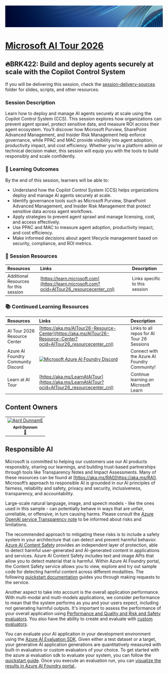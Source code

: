 


<p align="center">
<img src="img/Banner-MS-AI-Tour-26.png" alt="decorative banner" width="1200"/>
</p>

# [Microsoft AI Tour 2026](https://aitour.microsoft.com)

## 🔥BRK422: Build and deploy agents securely at scale with the Copilot Control System

If you will be delivering this session, check the [session-delivery-sources](./session-delivery-resources/) folder for slides, scripts, and other resources.

### Session Description

Learn how to deploy and manage AI agents securely at scale using the Copilot Control System (CCS). This session explores how organizations can prevent agent sprawl, protect sensitive data, and measure ROI across their agent ecosystem. You’ll discover how Microsoft Purview, SharePoint Advanced Management, and Insider Risk Management help enforce governance, while PPAC and MAC provide visibility into agent adoption, productivity impact, and cost efficiency. Whether you're a platform admin or technical decision maker, this session will equip you with the tools to build responsibly and scale confidently.


### 🧠 Learning Outcomes

By the end of this session, learners will be able to:

- Understand how the Copilot Control System (CCS) helps organizations deploy and manage AI agents securely at scale.
- Identify governance tools such as Microsoft Purview, SharePoint Advanced Management, and Insider Risk Management that protect sensitive data across agent workflows.
- Apply strategies to prevent agent sprawl and manage licensing, cost, and access effectively.
- Use PPAC and MAC to measure agent adoption, productivity impact, and cost efficiency.
- Make informed decisions about agent lifecycle management based on security, compliance, and ROI metrics.


### 🔗 Session Resources
| Resources          | Links                             | Description        |
|:-------------------|:----------------------------------|:-------------------|
| Additional Resources for this session | [https://learn.microsoft.com](https://learn.microsoft.com?ocid=AITour26_resourcecenter_cnl) | Links specific to this session |

### 📚 Continued Learning Resources
| Resources          | Links                             | Description        |
|:-------------------|:----------------------------------|:-------------------|
| AI Tour 2026 Resource Center | [https://aka.ms/AITour26-Resource-Center](https://aka.ms/AITour26-Resource-Center?ocid=AITour26_resourcecenter_cnl) | Links to all repos for AI Tour 26 Sessions |
| Azure AI Foundry Community Discord | [![Microsoft Azure AI Foundry Discord](https://dcbadge.limes.pink/api/server/ByRwuEEgH4)](https://discord.com/invite/ByRwuEEgH4)| Connect with the Azure AI Foundry Community! |
| Learn at AI Tour | [https://aka.ms/LearnAtAITour](https://aka.ms/LearnAtAITour?ocid=AITour26_resourcecenter_cnl) | Continue learning on Microsoft Learn |

## Content Owners

<table>
<tr>
    <td align="center"><a href="https://github.com/aprildunnam">
        <img src="https://avatars.githubusercontent.com/u/20760857?v=4" width="100px;" alt="April DunnamE"
"/><br />
        <sub><b> April Dunnam
</b></sub></a><br />
            <a href="https://github.com/aprildunnam" title="talk">📢</a> 
    </td>
  
</tr></table>

## 

## Responsible AI 

Microsoft is committed to helping our customers use our AI products responsibly, sharing our learnings, and building trust-based partnerships through tools like Transparency Notes and Impact Assessments. Many of these resources can be found at [https://aka.ms/RAI](https://aka.ms/RAI).
Microsoft’s approach to responsible AI is grounded in our AI principles of fairness, reliability and safety, privacy and security, inclusiveness, transparency, and accountability.

Large-scale natural language, image, and speech models - like the ones used in this sample - can potentially behave in ways that are unfair, unreliable, or offensive, in turn causing harms. Please consult the [Azure OpenAI service Transparency note](https://learn.microsoft.com/legal/cognitive-services/openai/transparency-note?tabs=text) to be informed about risks and limitations.

The recommended approach to mitigating these risks is to include a safety system in your architecture that can detect and prevent harmful behavior. [Azure AI Content Safety](https://learn.microsoft.com/azure/ai-services/content-safety/overview) provides an independent layer of protection, able to detect harmful user-generated and AI-generated content in applications and services. Azure AI Content Safety includes text and image APIs that allow you to detect material that is harmful. Within Azure AI Foundry portal, the Content Safety service allows you to view, explore and try out sample code for detecting harmful content across different modalities. The following [quickstart documentation](https://learn.microsoft.com/azure/ai-services/content-safety/quickstart-text?tabs=visual-studio%2Clinux&pivots=programming-language-rest) guides you through making requests to the service.

Another aspect to take into account is the overall application performance. With multi-modal and multi-models applications, we consider performance to mean that the system performs as you and your users expect, including not generating harmful outputs. It's important to assess the performance of your overall application using [Performance and Quality and Risk and Safety evaluators](https://learn.microsoft.com/azure/ai-studio/concepts/evaluation-metrics-built-in). You also have the ability to create and evaluate with [custom evaluators](https://learn.microsoft.com/azure/ai-studio/how-to/develop/evaluate-sdk#custom-evaluators).

You can evaluate your AI application in your development environment using the [Azure AI Evaluation SDK](https://microsoft.github.io/promptflow/index.html). Given either a test dataset or a target, your generative AI application generations are quantitatively measured with built-in evaluators or custom evaluators of your choice. To get started with the azure ai evaluation sdk to evaluate your system, you can follow the [quickstart guide](https://learn.microsoft.com/azure/ai-studio/how-to/develop/flow-evaluate-sdk). Once you execute an evaluation run, you can [visualize the results in Azure AI Foundry portal ](https://learn.microsoft.com/azure/ai-studio/how-to/evaluate-flow-results).
